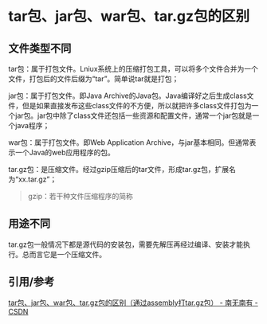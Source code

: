 # tar包、jar包、war包、tar.gz包的区别



## 文件类型不同

tar包：属于打包文件。Lniux系统上的压缩打包工具，可以将多个文件合并为一个文件，打包后的文件后缀为“tar”。简单说tar就是打包；

jar包：属于打包文件。即Java Archive的Java包。Java编译好之后生成class文件，但是如果直接发布这些class文件的不方便，所以就把许多class文件打包为一个jar包。jar包中除了class文件还包括一些资源和配置文件，通常一个jar包就是一个java程序；

war包：属于打包文件。即Web Application Archive，与jar基本相同。但通常表示一个Java的web应用程序的包。

tar.gz包：是压缩文件。经过gzip压缩后的tar文件，形成tar.gz包，扩展名为“xx.tar.gz”；

> gzip：若干种文件压缩程序的简称



## 用途不同

tar.gz包一般情况下都是源代码的安装包，需要先解压再经过编译、安装才能执行。总而言它是一个压缩文件。



## 引用/参考

[tar包、jar包、war包、tar.gz包的区别（通过assembly打tar.gz包） - 南无南有 - CSDN](https://blog.csdn.net/qq_39416311/article/details/103097328)